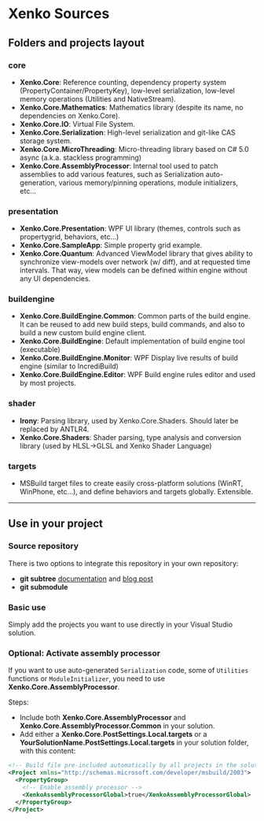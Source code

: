 Xenko Sources
=============

Folders and projects layout
---------------------------

### core ###

* __Xenko.Core__:
   Reference counting, dependency property system (PropertyContainer/PropertyKey), low-level serialization, low-level memory operations (Utilities and NativeStream).
* __Xenko.Core.Mathematics__:
   Mathematics library (despite its name, no dependencies on Xenko.Core).
* __Xenko.Core.IO__:
   Virtual File System.
* __Xenko.Core.Serialization__:
   High-level serialization and git-like CAS storage system.
* __Xenko.Core.MicroThreading__:
   Micro-threading library based on C# 5.0 async (a.k.a. stackless programming)
* __Xenko.Core.AssemblyProcessor__:
   Internal tool used to patch assemblies to add various features, such as Serialization auto-generation, various memory/pinning operations, module initializers, etc...

### presentation ###

* __Xenko.Core.Presentation__: WPF UI library (themes, controls such as propertygrid, behaviors, etc...)
* __Xenko.Core.SampleApp__: Simple property grid example.
* __Xenko.Core.Quantum__: Advanced ViewModel library that gives ability to synchronize view-models over network (w/ diff), and at requested time intervals. That way, view models can be defined within engine without any UI dependencies.

### buildengine ###

* __Xenko.Core.BuildEngine.Common__:
   Common parts of the build engine. It can be reused to add new build steps, build commands, and also to build a new custom build engine client.
* __Xenko.Core.BuildEngine__: Default implementation of build engine tool (executable)
* __Xenko.Core.BuildEngine.Monitor__: WPF Display live results of build engine (similar to IncrediBuild)
* __Xenko.Core.BuildEngine.Editor__: WPF Build engine rules editor
and used by most projects.

### shader ###

* __Irony__: Parsing library, used by Xenko.Core.Shaders. Should later be replaced by ANTLR4.
* __Xenko.Core.Shaders__: Shader parsing, type analysis and conversion library (used by HLSL->GLSL and Xenko Shader Language)

### targets ###

* MSBuild target files to create easily cross-platform solutions (WinRT, WinPhone, etc...), and define behaviors and targets globally. Extensible.

----------

Use in your project
-------------------

### Source repository ###

There is two options to integrate this repository in your own repository:

* __git subtree__ [documentation](https://github.com/git/git/blob/master/contrib/subtree/git-subtree.txt) and [blog post](http://psionides.eu/2010/02/04/sharing-code-between-projects-with-git-subtree/)
* __git submodule__

### Basic use ###

Simply add the projects you want to use directly in your Visual Studio solution.

### Optional: Activate assembly processor ###

If you want to use auto-generated `Serialization` code, some of `Utilities` functions or `ModuleInitializer`, you need to use __Xenko.Core.AssemblyProcessor__.

Steps:

* Include both __Xenko.Core.AssemblyProcessor__ and __Xenko.Core.AssemblyProcessor.Common__ in your solution.
* Add either a __Xenko.Core.PostSettings.Local.targets__ or a __YourSolutionName.PostSettings.Local.targets__ in your solution folder, with this content:

```xml
<!-- Build file pre-included automatically by all projects in the solution -->
<Project xmlns="http://schemas.microsoft.com/developer/msbuild/2003">
  <PropertyGroup>
    <!-- Enable assembly processor -->
    <XenkoAssemblyProcessorGlobal>true</XenkoAssemblyProcessorGlobal>
  </PropertyGroup>
</Project>
```
